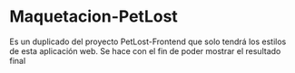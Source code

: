 # Maquetacion-PetLost
Es un duplicado del proyecto PetLost-Frontend que solo tendrá los estilos de esta aplicación web. Se hace con el fin de poder mostrar el resultado final
